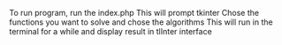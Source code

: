 To run program, run the index.php
This will prompt tkinter
Chose the functions you want to solve and chose the algorithms 
This will run in the terminal for a while and display result in tlInter interface
